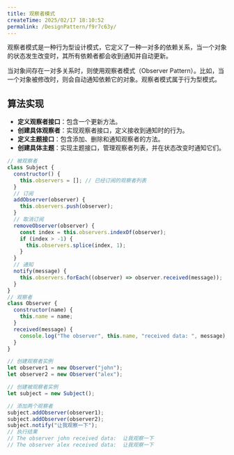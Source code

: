 ```yaml
---
title: 观察者模式
createTime: 2025/02/17 18:10:52
permalink: /DesignPattern/f9r7c63y/
---
```


观察者模式是一种行为型设计模式，它定义了一种一对多的依赖关系，当一个对象的状态发生改变时，其所有依赖者都会收到通知并自动更新。

当对象间存在一对多关系时，则使用观察者模式（Observer Pattern）。比如，当一个对象被修改时，则会自动通知依赖它的对象。观察者模式属于行为型模式。

## 算法实现

- **定义观察者接口**：包含一个更新方法。
- **创建具体观察者**：实现观察者接口，定义接收到通知时的行为。
- **定义主题接口**：包含添加、删除和通知观察者的方法。
- **创建具体主题**：实现主题接口，管理观察者列表，并在状态改变时通知它们。

```js
// 被观察者
class Subject {
  constructor() {
    this.observers = []; // 已经订阅的观察者列表
  }
  // 订阅
  addObserver(observer) {
    this.observers.push(observer);
  }
  // 取消订阅
  removeObserver(observer) {
    const index = this.observers.indexOf(observer);
    if (index > -1) {
      this.observers.splice(index, 1);
    }
  }
  // 通知
  notify(message) {
    this.observers.forEach((observer) => observer.received(message));
  }
}
// 观察者
class Observer {
  constructor(name) {
    this.name = name;
  }
  received(message) {
    console.log("The observer", this.name, "received data: ", message);
  }
}

// 创建观察者实例
let observer1 = new Observer("john");
let observer2 = new Observer("alex");

// 创建被观察者实例
let subject = new Subject();

// 添加两个观察者
subject.addObserver(observer1);
subject.addObserver(observer2);
subject.notify("让我观察一下");
// 执行结果
// The observer john received data:  让我观察一下
// The observer alex received data:  让我观察一下
```
